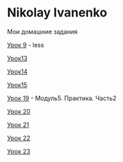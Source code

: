 

# Nikolay Ivanenko
Мои домашние задания

[Урок 9](https://nikolaivanenko.github.io/lesson_9/src/ "Моё готовое дз(урок 9)") - less

[Урок13](https://nikolaivanenko.github.io/src/ "Моё готовое дз(урок 13)")

[Урок14](https://nikolaivanenko.github.io/lesson%2014/src/ "Моё готовое дз(урок 14)")

[Урок15](https://nikolaivanenko.github.io/fonts-viewer/ "Моё готовое дз(урок 15)")

[Урок 19](https://nikolaivanenko.github.io/src/ "Моё готовое дз(урок 19)") - Модуль5. Практика. Часть2

[Урок 20](https://nikolaivanenko.github.io/lesson15/ "Моё готовое дз(урок 20)") 

[Урок 21](https://nikolaivanenko.github.io/lesson%2014/src/ "Моё готовое дз(урок 21)") 

[Урок 22](https://nikolaivanenko.github.io/lesson22/src/ "Моё готовое дз(урок 22)") 

[Урок 23](https://nikolaivanenko.github.io/lesson%2014/src/ "Моё готовое дз(урок 23)") 
